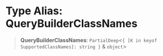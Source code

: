 # Type Alias: QueryBuilderClassNames

> **QueryBuilderClassNames**: `PartialDeep`\<`{ [K in keyof SupportedClassNames]: string }` & `object`\>
